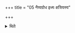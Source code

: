 +++
title = "05 नैय्यग्रोध इध्मः क्षत्रियस्य"

+++

<details><summary>थिते</summary>

5. In the case of a Kṣatriya, (having placed the stone) on the boundary of his kingdom one should use the fuel consisting of Nyagrodha-wood;
</details>
